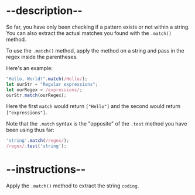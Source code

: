 
# --description--

So far, you have only been checking if a pattern exists or not within a string. You can also extract the actual matches you found with the `.match()` method.

To use the `.match()` method, apply the method on a string and pass in the regex inside the parentheses.

Here's an example:

```js
"Hello, World!".match(/Hello/);
let ourStr = "Regular expressions";
let ourRegex = /expressions/;
ourStr.match(ourRegex);
```

Here the first `match` would return `["Hello"]` and the second would return `["expressions"]`.

Note that the `.match` syntax is the "opposite" of the `.test` method you have been using thus far:

```js
'string'.match(/regex/);
/regex/.test('string');
```

# --instructions--

Apply the `.match()` method to extract the string `coding`.



